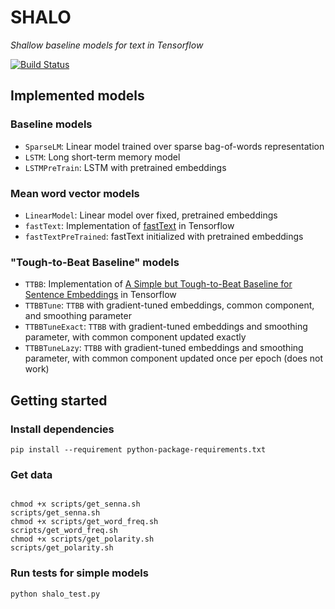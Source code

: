 # SHALO

*Shallow baseline models for text in Tensorflow*

[![Build Status](https://travis-ci.org/henryre/shalo.svg?branch=master)](https://travis-ci.org/henryre/shalo)

## Implemented models

### Baseline models

* `SparseLM`: Linear model trained over sparse bag-of-words representation
* `LSTM`: Long short-term memory model
* `LSTMPreTrain`: LSTM with pretrained embeddings

### Mean word vector models

* `LinearModel`: Linear model over fixed, pretrained embeddings
* `fastText`: Implementation of [fastText](https://github.com/facebookresearch/fastText) in Tensorflow
* `fastTextPreTrained`: fastText initialized with pretrained embeddings

### "Tough-to-Beat Baseline" models

* `TTBB`: Implementation of [A Simple but Tough-to-Beat Baseline for Sentence Embeddings](https://openreview.net/pdf?id=SyK00v5xx) in Tensorflow
* `TTBBTune`: `TTBB` with gradient-tuned embeddings, common component, and smoothing parameter
* `TTBBTuneExact`: `TTBB` with gradient-tuned embeddings and smoothing parameter, with common component updated exactly
* `TTBBTuneLazy`: `TTBB` with gradient-tuned embeddings and smoothing parameter, with common component updated once per epoch (does not work)


## Getting started

### Install dependencies

```
pip install --requirement python-package-requirements.txt
```

### Get data

```

chmod +x scripts/get_senna.sh
scripts/get_senna.sh
chmod +x scripts/get_word_freq.sh
scripts/get_word_freq.sh
chmod +x scripts/get_polarity.sh
scripts/get_polarity.sh

```

### Run tests for simple models

```
python shalo_test.py
```
